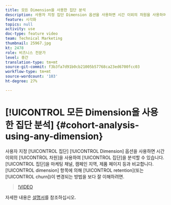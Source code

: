 ```yaml
---
title: 모든 Dimension을 사용한 집단 분석
description: 사용자 지정 집단 Dimension 옵션을 사용하면 시간 이외의 차원을 사용하여 집단을 분석할 수 있습니다. 마케팅 채널, 캠페인 지역, 제품 페이지 등별로 집단 비교 를 클릭하여 차원 항목별로 보존(또는 이탈)이 변경되는 방법을 보다 잘 이해할 수 있습니다.
feature: 시각화
topics: null
activity: use
doc-type: feature video
team: Technical Marketing
thumbnail: 25967.jpg
kt: 2478
role: 비즈니스 전문가
level: 중간
translation-type: tm+mt
source-git-commit: f3b3fa7d91b0cb21005b57768ca23ed6700fcc03
workflow-type: tm+mt
source-wordcount: '103'
ht-degree: 27%

---
```



# [!UICONTROL 모든 Dimension을 사용한 집단 분석] {#cohort-analysis-using-any-dimension}

사용자 지정 [!UICONTROL 집단] [!UICONTROL Dimension] 옵션을 사용하면 시간 이외의 [!UICONTROL 차원]을 사용하여 [!UICONTROL 집단]을 분석할 수 있습니다. [!UICONTROL 집단]을 마케팅 채널, 캠페인 지역, 제품 페이지 등과 비교합니다. [!UICONTROL dimension] 항목에 의해 [!UICONTROL retention](또는 [!UICONTROL churn])이 변경되는 방법을 보다 잘 이해하려면.

>[!VIDEO](https://video.tv.adobe.com/v/25967/?quality=12)

자세한 내용은 [설명서](https://marketing.adobe.com/resources/help/ko_KR/analytics/analysis-workspace/cohort_analysis.html)를 참조하십시오.
